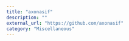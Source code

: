 ```yaml
---
title: "axonasif"
description: ""
external_url: "https://github.com/axonasif"
category: "Miscellaneous"
---
```

